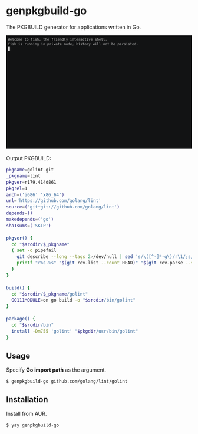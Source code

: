 # genpkgbuild-go

The PKGBUILD generator for applications written in Go.

![Demo Video](./demo.png)

Output PKGBUILD:

```bash
pkgname=golint-git
_pkgname=lint
pkgver=r179.414d861
pkgrel=1
arch=('i686' 'x86_64')
url='https://github.com/golang/lint'
source=('git+git://github.com/golang/lint')
depends=()
makedepends=('go')
sha1sums=('SKIP')

pkgver() {
  cd "$srcdir/$_pkgname"
  ( set -o pipefail
    git describe --long --tags 2>/dev/null | sed 's/\([^-]*-g\)/r\1/;s/-/./g' ||
    printf "r%s.%s" "$(git rev-list --count HEAD)" "$(git rev-parse --short HEAD)"
  )
}

build() {
  cd "$srcdir/$_pkgname/golint"
  GO111MODULE=on go build -o "$srcdir/bin/golint"
}

package() {
  cd "$srcdir/bin"
  install -Dm755 'golint' "$pkgdir/usr/bin/golint"
}
```

## Usage

Specify **Go import path** as the argument.

```
$ genpkgbuild-go github.com/golang/lint/golint
```

## Installation

Install from AUR.

```
$ yay genpkgbuild-go
```
